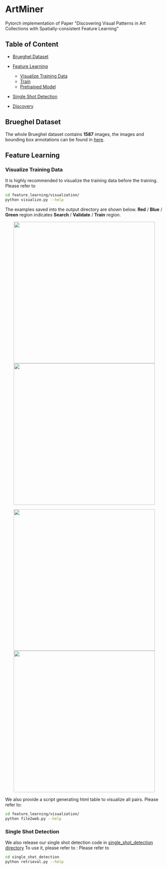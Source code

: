 # ArtMiner
Pytorch implementation of Paper "Discovering Visual Patterns in Art Collections with Spatially-consistent Feature Learning"

## Table of Content
* [Brueghel Dataset](#brueghel-dataset)
* [Feature Learning](#feature-learning)
	* [Visualize Training Data](visualize-training-data)
	* [Train](visualize-training-data)
	* [Pretrained Model](pretrained-model)

* [Single Shot Detection](#single-shot-detection)
* [Discovery](#discovery)

## Brueghel Dataset
The whole Brueghel dataset contains **1587** images, the images and bounding box annotations can be found in [here](www).

## Feature Learning
### Visualize Training Data
It is highly recommended to visualize the training data before the training. 
Please refer to 
``` Bash
cd feature_learning/visualzation/
python visualize.py --help
```
The examples saved into the output directory are shown below. <b>Red</b> / <b>Blue</b> / <b>Green</b> region indicates <b>Search</b> / <b>Validate</b> / <b>Train</b> region.
<p align="center">
<img src="https://github.com/XiSHEN0220/ArtMiner/blob/master/img/Brueghel_Rank1_1.jpg" width="450"> <img src="https://github.com/XiSHEN0220/ArtMiner/blob/master/img/Brueghel_Rank1_2.jpg" width="450"> 
</p>

<p align="center">
<img src="https://github.com/XiSHEN0220/ArtMiner/blob/master/img/Ltll_Rank1_1.jpg" width="450"> <img src="https://github.com/XiSHEN0220/ArtMiner/blob/master/img/Ltll_Rank1_2.jpg" width="450"> 
</p>


We also provide a script generating html table to visualize all pairs. 
Please refer to:
``` Bash
cd feature_learning/visualzation/
python file2web.py --help
```

### Single Shot Detection

We also release our single shot detection code in [single_shot_detection directory](https://github.com/XiSHEN0220/ArtMiner/tree/master/single_shot_detection)
To use it, please refer to : 
Please refer to 
``` Bash
cd single_shot_detection
python retrieval.py --help
```



